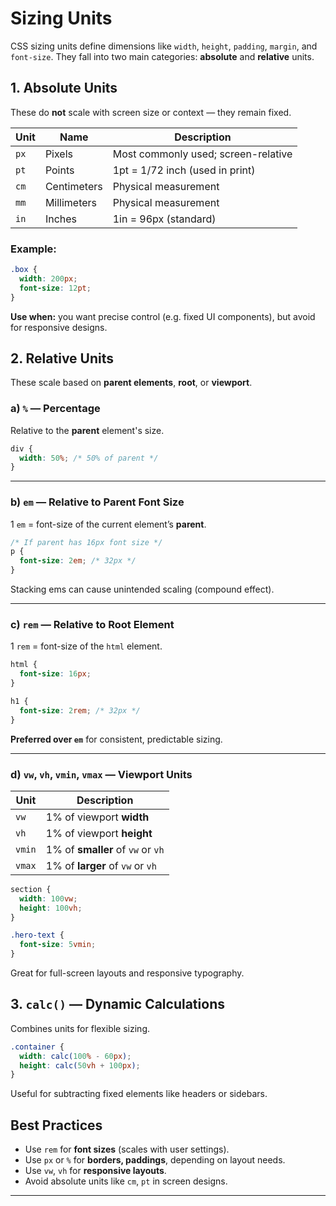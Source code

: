 # Sizing Units

CSS sizing units define dimensions like `width`, `height`, `padding`, `margin`, and `font-size`. They fall into two main categories: **absolute** and **relative** units.

## 1. Absolute Units

These do **not** scale with screen size or context — they remain fixed.

| Unit | Name         | Description                      |
|------|--------------|----------------------------------|
| `px` | Pixels       | Most commonly used; screen-relative |
| `pt` | Points       | 1pt = 1/72 inch (used in print)  |
| `cm` | Centimeters  | Physical measurement             |
| `mm` | Millimeters  | Physical measurement             |
| `in` | Inches       | 1in = 96px (standard)            |

### Example:

```css
.box {
  width: 200px;
  font-size: 12pt;
}
```

**Use when:** you want precise control (e.g. fixed UI components), but avoid for responsive designs.

## 2. Relative Units

These scale based on **parent elements**, **root**, or **viewport**.

### a) `%` — Percentage

Relative to the **parent** element's size.

```css
div {
  width: 50%; /* 50% of parent */
}
```

---

### b) `em` — Relative to Parent Font Size

1 `em` = font-size of the current element’s **parent**.

```css
/* If parent has 16px font size */
p {
  font-size: 2em; /* 32px */
}
```

Stacking ems can cause unintended scaling (compound effect).

---

### c) `rem` — Relative to Root Element

1 `rem` = font-size of the `html` element.

```css
html {
  font-size: 16px;
}

h1 {
  font-size: 2rem; /* 32px */
}
```

**Preferred over `em`** for consistent, predictable sizing.

---

### d) `vw`, `vh`, `vmin`, `vmax` — Viewport Units

| Unit   | Description                                      |
|--------|--------------------------------------------------|
| `vw`   | 1% of viewport **width**                         |
| `vh`   | 1% of viewport **height**                        |
| `vmin` | 1% of **smaller** of `vw` or `vh`                |
| `vmax` | 1% of **larger** of `vw` or `vh`                 |

```css
section {
  width: 100vw;
  height: 100vh;
}

.hero-text {
  font-size: 5vmin;
}
```

Great for full-screen layouts and responsive typography.

## 3. `calc()` — Dynamic Calculations

Combines units for flexible sizing.

```css
.container {
  width: calc(100% - 60px);
  height: calc(50vh + 100px);
}
```

Useful for subtracting fixed elements like headers or sidebars.

## Best Practices

- Use `rem` for **font sizes** (scales with user settings).
- Use `px` or `%` for **borders, paddings**, depending on layout needs.
- Use `vw`, `vh` for **responsive layouts**.
- Avoid absolute units like `cm`, `pt` in screen designs.

---
